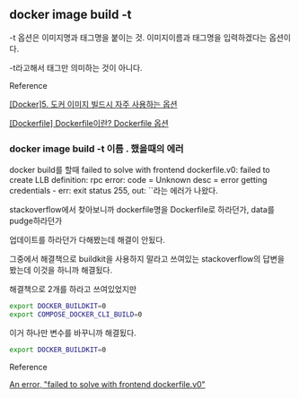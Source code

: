 ## docker image build -t

-t 옵션은 이미지명과 태그명을 붙이는 것. 이미지이름과 태그명을 입력하겠다는 옵션이다.

-t라고해서 태그만 의미하는 것이 아니다.

Reference

[[Docker]5. 도커 이미지 빌드시 자주 사용하는 옵션](https://ahniverson.tistory.com/27)

[[Dockerfile] Dockerfile이란? Dockerfile 옵션](https://narup.tistory.com/204)

### docker image build -t 이름 . 했을때의 에러

docker build를 할때 failed to solve with frontend dockerfile.v0: failed to create LLB definition: rpc error: code = Unknown desc = error getting credentials - err: exit status 255, out: ``라는 에러가 나왔다.

stackoverflow에서 찾아보니까 dockerfile명을 Dockerfile로 하라던가, data를 pudge하라던가

업데이트를 하라던가 다해봤는데 해결이 안됬다.

그중에서 해결책으로 buildkit을 사용하지 말라고 쓰여있는 stackoverflow의 답변을 봤는데 이것을 하니까 해결됬다.

해결책으로 2개를 하라고 쓰여있었지만

```bash
export DOCKER_BUILDKIT=0
export COMPOSE_DOCKER_CLI_BUILD=0
```

이거 하나만 변수를 바꾸니까 해결됬다.

```bash
export DOCKER_BUILDKIT=0

```

Reference

[An error, "failed to solve with frontend dockerfile.v0"](https://stackoverflow.com/questions/64221861/an-error-failed-to-solve-with-frontend-dockerfile-v0)
